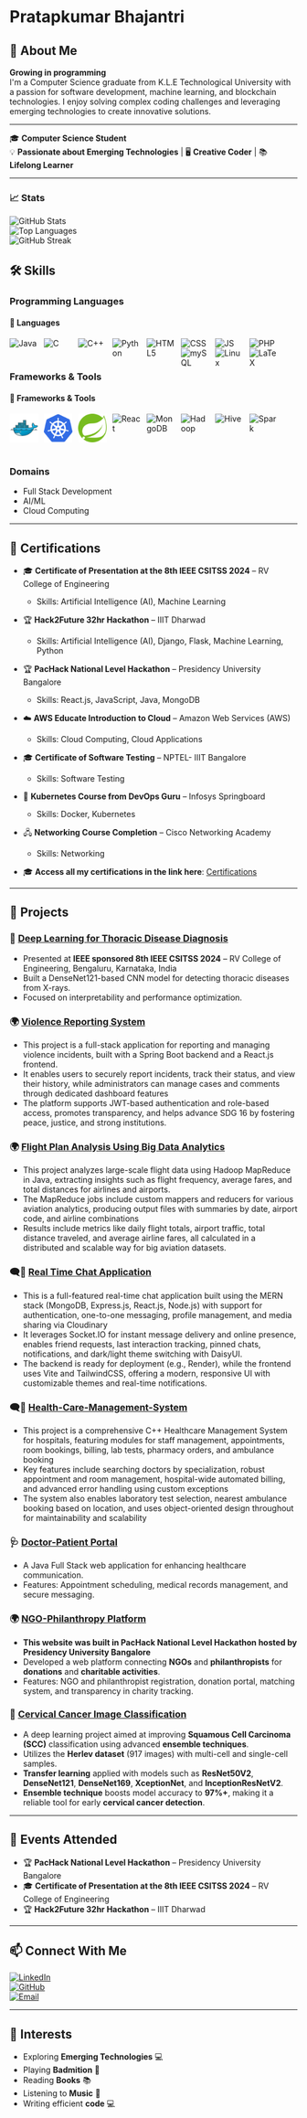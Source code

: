 # Pratapkumar Bhajantri

## 🚀 **About Me**  

**Growing in programming**  
I'm a Computer Science graduate from K.L.E Technological University with a passion for software development, machine learning, and blockchain technologies. I enjoy solving complex coding challenges and leveraging emerging technologies to create innovative solutions.

---

🎓 **Computer Science Student**  
💡 **Passionate about Emerging Technologies** | 🖥️ **Creative Coder** | 📚 **Lifelong Learner**

---

### :chart_with_upwards_trend: **Stats**  

![GitHub Stats](https://github-readme-stats.vercel.app/api?username=Pratapkumar4&show_icons=true&theme=radical)
<br>
![Top Languages](https://github-readme-stats.vercel.app/api/top-langs/?username=Pratapkumar4&layout=compact&theme=radical)
<br>
![GitHub Streak](https://github-readme-streak-stats.herokuapp.com/?user=Pratapkumar4&theme=radical)





## 🛠️ **Skills**  

### Programming Languages  
#### :paperclip: Languages  

<img align="left" alt="Java" width="50px" style="padding-right:10px;" src="https://cdn.jsdelivr.net/gh/devicons/devicon/icons/java/java-original-wordmark.svg"/> 
<img align="left" alt="C" width="50px" style="padding-right:10px;" src="https://cdn.jsdelivr.net/gh/devicons/devicon/icons/c/c-original.svg"/>
<img align="left" alt="C++" width="50px" style="padding-right:10px;" src="https://cdn.jsdelivr.net/gh/devicons/devicon/icons/cplusplus/cplusplus-original.svg"/>
<img align="left" alt="Python" width="50px" style="padding-right:10px;" src="https://cdn.jsdelivr.net/gh/devicons/devicon/icons/python/python-original-wordmark.svg"/>
<img align="left" alt="HTML5" width="50px" style="padding-right:10px;" src="https://cdn.jsdelivr.net/gh/devicons/devicon/icons/html5/html5-plain-wordmark.svg"/>
<img align="left" alt="CSS" width="50px" style="padding-right:10px;" src="https://cdn.jsdelivr.net/gh/devicons/devicon/icons/css3/css3-plain-wordmark.svg"/>
<img align="left" alt="JS" width="50px" style="padding-right:10px;" src="https://cdn.jsdelivr.net/gh/devicons/devicon/icons/javascript/javascript-plain.svg"/>
<img align="left" alt="PHP" width="50px" style="padding-right:10px;" src="https://cdn.jsdelivr.net/gh/devicons/devicon/icons/php/php-original.svg"/>
<img align="left" alt="mySQL" width="50px" style="padding-right:10px;" src="https://cdn.jsdelivr.net/gh/devicons/devicon/icons/mysql/mysql-original-wordmark.svg"/>
<img align="left" alt="Linux" width="50px" style="padding-right:10px;" src="https://cdn.jsdelivr.net/gh/devicons/devicon/icons/linux/linux-original.svg"/>
<img align="left" alt="LaTeX" width="50px" style="padding-right:10px;" src="https://democracyobserver.org/images/latex-logo.png"/>
<br>
<br>

### Frameworks & Tools  
#### :paperclip: Frameworks & Tools  

<img align="left" alt="Docker" width="50px" style="padding-right:10px;" src="https://raw.githubusercontent.com/devicons/devicon/master/icons/docker/docker-original.svg"/>
<img align="left" alt="Kubernetes" width="50px" style="padding-right:10px;" src="https://raw.githubusercontent.com/devicons/devicon/master/icons/kubernetes/kubernetes-plain.svg"/>
<img align="left" alt="Spring Boot" width="50px" style="padding-right:10px;" src="https://raw.githubusercontent.com/devicons/devicon/master/icons/spring/spring-original.svg"/>
<img align="left" alt="React" width="50px" style="padding-right:10px;" src="https://cdn.jsdelivr.net/gh/devicons/devicon/icons/react/react-original-wordmark.svg"/>  
<img align="left" alt="MongoDB" width="50px" style="padding-right:10px;" src="https://cdn.jsdelivr.net/gh/devicons/devicon/icons/mongodb/mongodb-original-wordmark.svg"/>  
<img align="left" alt="Hadoop" width="50px" style="padding-right:10px;" src="https://www.vectorlogo.zone/logos/apache_hadoop/apache_hadoop-icon.svg"/>  
<img align="left" alt="Hive" width="50px" style="padding-right:10px;" src="https://www.vectorlogo.zone/logos/apache_hive/apache_hive-icon.svg"/>  
<img align="left" alt="Spark" width="50px" style="padding-right:10px;" src="https://www.vectorlogo.zone/logos/apache_spark/apache_spark-icon.svg"/>

<br>
<br>

<br>
<br>


### Domains  
- Full Stack Development  
- AI/ML
- Cloud Computing  

---

## 🌟 **Certifications**  
- 🎓 **Certificate of Presentation at the 8th IEEE CSITSS 2024** – RV College of Engineering  
  - Skills: Artificial Intelligence (AI), Machine Learning  
- 🏆 **Hack2Future 32hr Hackathon** – IIIT Dharwad  
  - Skills: Artificial Intelligence (AI), Django, Flask, Machine Learning, Python    
- 🏆 **PacHack National Level Hackathon** – Presidency University Bangalore  
  - Skills: React.js, JavaScript, Java, MongoDB  
- ☁️ **AWS Educate Introduction to Cloud** – Amazon Web Services (AWS)  
  - Skills: Cloud Computing, Cloud Applications  
- 🎓 **Certificate of Software Testing** – NPTEL- IIIT Bangalore  
  - Skills: Software Testing  
- 🐳 **Kubernetes Course from DevOps Guru** – Infosys Springboard  
  - Skills: Docker, Kubernetes  
- 🖧 **Networking Course Completion** – Cisco Networking Academy  
  - Skills: Networking  

- 🎓 **Access all my certifications in the link here**: [Certifications](https://drive.google.com/drive/folders/1NJyPk_VVMsbK809wonvX6dd0zklYeKhE?usp=sharing)

---

## 📂 **Projects**  

### 🩻 [Deep Learning for Thoracic Disease Diagnosis](https://ieeexplore.ieee.org/document/10816946)  
- Presented at **IEEE sponsored 8th IEEE CSITSS 2024** – RV College of Engineering, Bengaluru, Karnataka, India  
- Built a DenseNet121-based CNN model for detecting thoracic diseases from X-rays.  
- Focused on interpretability and performance optimization.

### 🌍 [Violence Reporting System](https://github.com/Pratapkumar4/Violence-Reporting-System)
- This project is a full-stack application for reporting and managing violence incidents, built with a Spring Boot backend and a React.js frontend. 
- It enables users to securely report incidents, track their status, and view their history, while administrators can manage cases and comments through dedicated dashboard features  
- The platform supports JWT-based authentication and role-based access, promotes transparency, and helps advance SDG 16 by fostering peace, justice, and strong institutions.

### 🌍 [Flight Plan Analysis Using Big Data Analytics](https://github.com/Pratapkumar4/Flight-Plan-Analysis-Using-Data-Analytics)
- This project analyzes large-scale flight data using Hadoop MapReduce in Java, extracting insights such as flight frequency, average fares, and total distances for airlines and airports. 
- The MapReduce jobs include custom mappers and reducers for various aviation analytics, producing output files with summaries by date, airport code, and airline combinations 
- Results include metrics like daily flight totals, airport traffic, total distance traveled, and average airline fares, all calculated in a distributed and scalable way for big aviation datasets.

### 🗨️💬 [Real Time Chat Application](https://github.com/Pratapkumar4/Real-Time-Chat-Application)
- This is a full-featured real-time chat application built using the MERN stack (MongoDB, Express.js, React.js, Node.js) with support for authentication, one-to-one messaging, profile management, and media sharing via Cloudinary
- It leverages Socket.IO for instant message delivery and online presence, enables friend requests, last interaction tracking, pinned chats, notifications, and dark/light theme switching with DaisyUI. 
- The backend is ready for deployment (e.g., Render), while the frontend uses Vite and TailwindCSS, offering a modern, responsive UI with customizable themes and real-time notifications.

### 🗨️💬 [Health-Care-Management-System](https://github.com/Pratapkumar4/Health-Care-Management-System)
- This project is a comprehensive C++ Healthcare Management System for hospitals, featuring modules for staff management, appointments, room bookings, billing, lab tests, pharmacy orders, and ambulance booking
- Key features include searching doctors by specialization, robust appointment and room management, hospital-wide automated billing, and advanced error handling using custom exceptions 
- The system also enables laboratory test selection, nearest ambulance booking based on location, and uses object-oriented design throughout for maintainability and scalability


### 🩺 [Doctor-Patient Portal](https://github.com/Pratapkumar4/Doctor-Patient-Portal)  
- A Java Full Stack web application for enhancing healthcare communication.  
- Features: Appointment scheduling, medical records management, and secure messaging.

### 🌍 [NGO-Philanthropy Platform](https://github.com/Pratapkumar4/Pack-Hack-Hackathon)  
- **This website was built in PacHack National Level Hackathon hosted by Presidency University Bangalore**
- Developed a web platform connecting **NGOs** and **philanthropists** for **donations** and **charitable activities**.  
- Features: NGO and philanthropist registration, donation portal, matching system, and transparency in charity tracking.

### 🦠 [Cervical Cancer Image Classification](https://github.com/Pratapkumar4/Cervical-Cell-Analysis-in-Cancer-Diagnosis)  
- A deep learning project aimed at improving **Squamous Cell Carcinoma (SCC)** classification using advanced **ensemble techniques**.  
- Utilizes the **Herlev dataset** (917 images) with multi-cell and single-cell samples.  
- **Transfer learning** applied with  models such as **ResNet50V2**, **DenseNet121**, **DenseNet169**, **XceptionNet**, and **InceptionResNetV2**.  
- **Ensemble technique** boosts model accuracy to **97%+**, making it a reliable tool for early **cervical cancer detection**.



---

## 🎉 **Events Attended**  
- 🏆 **PacHack National Level Hackathon** – Presidency University Bangalore  
- 🎓 **Certificate of Presentation at the 8th IEEE CSITSS 2024** – RV College of Engineering  
- 🏆 **Hack2Future 32hr Hackathon** – IIIT Dharwad    

---

## 📫 **Connect With Me**  
[![LinkedIn](https://img.shields.io/badge/-Kartik%20Patil-blue?style=flat&logo=Linkedin&logoColor=white)](https://www.linkedin.com/in/pratapkumarbhajantri/)  
[![GitHub](https://img.shields.io/badge/-Kartik--Patil-black?style=flat&logo=github)](https://github.com/Pratapkumar4)    
[![Email](https://img.shields.io/badge/-kartikpatilhrg@gmail.com-D14836?style=flat&logo=gmail&logoColor=white)](mailto:pratapkumarbhajantri4@gmail.com)

---

## 🌱 **Interests**  
- Exploring **Emerging Technologies** 💻
- Playing **Badmition** 🏸  
- Reading **Books**  📚
- Listening to **Music** 🎵  
- Writing efficient **code** 💻
